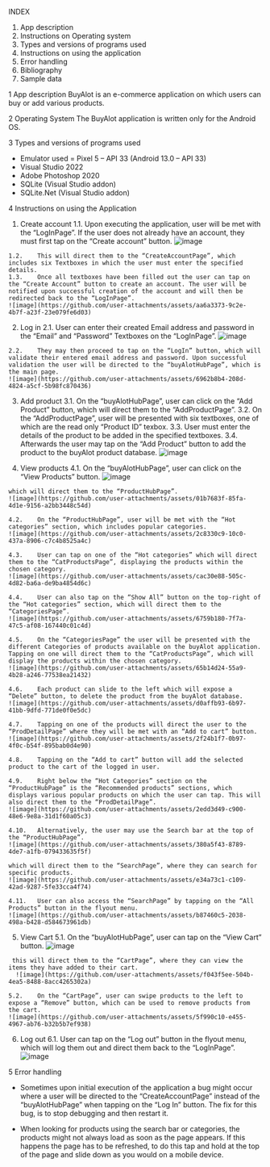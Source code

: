 INDEX
1.	App description
2.	Instructions on Operating system
3.	Types and versions of programs used
4.	Instructions on using the application
5.	Error handling
6.	Bibliography
7.	Sample data

1 App description
BuyAlot is an e-commerce application on which users can buy or add various products.

2 Operating System
The BuyAlot application is written only for the Android OS.

3 Types and versions of programs used
-	Emulator used = Pixel 5 – API 33 (Android 13.0 – API 33)
-	Visual Studio 2022
-	Adobe Photoshop 2020
-	SQLite (Visual Studio addon)
-	SQLite.Net (Visual Studio addon)

4 Instructions on using the Application
  1.	Create account
    1.1.	Upon executing the application, user will be met with the “LogInPage”. If the user does not already have an account, they must first tap on the “Create account” button.
    ![image](https://github.com/user-attachments/assets/bd9bc5cf-73d0-4228-bb08-09cc482c109b)

    1.2.	This will direct them to the “CreateAccountPage”, which includes six Textboxes in which the user must enter the specified details.
    1.3.	Once all textboxes have been filled out the user can tap on the “Create Account” button to create an account. The user will be notified upon successful creation of the account and will then be redirected back to the “LogInPage”.
    ![image](https://github.com/user-attachments/assets/aa6a3373-9c2e-4b7f-a23f-23e079fe6d03)

  2.	Log in
    2.1.	User can enter their created Email address and password in the “Email” and “Password” Textboxes on the “LogInPage”.
    ![image](https://github.com/user-attachments/assets/be088fde-772d-4e24-ba7d-5e624cf754d7)

    2.2.	They may then proceed to tap on the “LogIn” button, which will validate their entered email address and password. Upon successful validation the user will be directed to the “buyAlotHubPage”, which is the main page.
    ![image](https://github.com/user-attachments/assets/6962b8b4-208d-4824-a5cf-5b98fc870436)

  3.	Add product
    3.1.	On the “buyAlotHubPage”, user can click on the “Add Product” button, which will direct them to the “AddProductPage”.
    3.2.	On the “AddProductPage”, user will be presented with six textboxes, one of which are the read only “Product ID” texbox.
    3.3.	User must enter the details of the product to be added in the specified textboxes.
    3.4.	Afterwards the user may tap on the “Add Product” button to add the product to the buyAlot product database.
    ![image](https://github.com/user-attachments/assets/29037ae0-cee0-44cb-803b-c4a9499fc36d)

  4.	View products
    4.1.	On the “buyAlotHubPage”, user can click on the “View Products” button.
    ![image](https://github.com/user-attachments/assets/9ab3d16b-a024-45f2-a952-d3d43f17cf0d)

    which will direct them to the “ProductHubPage”.
    ![image](https://github.com/user-attachments/assets/01b7683f-85fa-4d1e-9156-a2bb3448c54d)

    4.2.	On the “ProductHubPage”, user will be met with the “Hot categories” section, which includes popular categories.
    ![image](https://github.com/user-attachments/assets/2c8330c9-10c0-437a-8906-c7c4b8525a4c)

    4.3.	User can tap on one of the “Hot categories” which will direct them to the “CatProductsPage”, displaying the products within the chosen category.
    ![image](https://github.com/user-attachments/assets/cac30e88-505c-4d82-ba6a-de9ba4854d6c)

    4.4.	User can also tap on the “Show All” button on the top-right of the “Hot categories” section, which will direct them to the “CategoriesPage”.
    ![image](https://github.com/user-attachments/assets/6759b180-7f7a-47c5-af08-167440c01c4d)

    4.5.	On the “CategoriesPage” the user will be presented with the different Categories of products available on the buyAlot application. Tapping on one will direct them to the “CatProductsPage”, which will display the products within the chosen category.
    ![image](https://github.com/user-attachments/assets/65b14d24-55a9-4b28-a246-77538ea21432)

    4.6.	Each product can slide to the left which will expose a “Delete” button, to delete the product from the buyAlot database.
    ![image](https://github.com/user-attachments/assets/d0affb93-6b97-41bb-9dfd-771de0f0e5dc)

    4.7.	Tapping on one of the products will direct the user to the “ProdDetailPage” where they will be met with an “Add to cart” button.
    ![image](https://github.com/user-attachments/assets/2f24b1f7-0b97-4f0c-b54f-895bab0d4e90)

    4.8.	Tapping on the “Add to cart” button will add the selected product to the cart of the logged in user. 

    4.9.	Right below the “Hot Categories” section on the “ProductHubPage” is the “Recommended products” sections, which displays various popular products on which the user can tap. This will also direct them to the “ProdDetailPage”.
    ![image](https://github.com/user-attachments/assets/2edd3d49-c900-48e6-9e8a-31d1f60a05c3)

    4.10.	Alternatively, the user may use the Search bar at the top of the “ProductHubPage”.
    ![image](https://github.com/user-attachments/assets/380a5f43-8789-4de7-a1fb-079433635f5f)

    which will direct them to the “SearchPage”, where they can search for specific products.
    ![image](https://github.com/user-attachments/assets/e34a73c1-c109-42ad-9287-5fe33cca4f74)

    4.11.	User can also access the “SearchPage” by tapping on the “All Products” button in the flyout menu.
    ![image](https://github.com/user-attachments/assets/b87460c5-2038-498a-b428-d584673961db)

  5.	View Cart
    5.1.	On the “buyAlotHubPage”, user can tap on the “View Cart” button.
    	![image](https://github.com/user-attachments/assets/39f9242e-7c15-423f-8a41-86944b17fd6c)

     this will direct them to the “CartPage”, where they can view the items they have added to their cart.
      ![image](https://github.com/user-attachments/assets/f043f5ee-504b-4ea5-8488-8acc4265302a)

    5.2.	On the “CartPage”, user can swipe products to the left to expose a “Remove” button, which can be used to remove products from the cart.
    ![image](https://github.com/user-attachments/assets/5f990c10-e455-4967-ab76-b32b5b7ef938)

  6.	Log out
    6.1.	User can tap on the “Log out” button in the flyout menu, which will log them out and direct them back to the “LogInPage”.
    ![image](https://github.com/user-attachments/assets/4ccb845a-0259-461c-b9fa-2b4221f40846)

5 Error handling
-	Sometimes upon initial execution of the application a bug might occur where a user will be directed to the “CreateAccountPage” instead of the “buyAlotHubPage” when tapping on the “Log In” button.
The fix for this bug, is to stop debugging and then restart it.

-	When looking for products using the search bar or categories, the products might not always load as soon as the page appears.
If this happens the page has to be refreshed, to do this tap and hold at the top of the page and slide down as you would on a mobile device.

